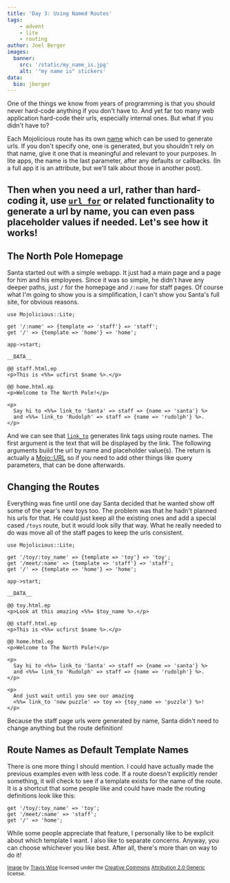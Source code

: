 ```yaml
---
title: 'Day 3: Using Named Routes'
tags:
    - advent
    - lite
    - routing
author: Joel Berger
images:
  banner:
    src: '/static/my_name_is.jpg'
    alt: '"my name is" stickers'
data:
  bio: jberger
---
```

One of the things we know from years of programming is that you should never hard-code anything if you don't have to.
And yet far too many web application hard-code their urls, especially internal ones.
But what if you didn't have to?

Each Mojolicious route has its own [name](http://mojolicious.org/perldoc/Mojolicious/Guides/Routing#Named-routes) which can be used to generate urls.
If you don't specify one, one is generated, but you shouldn't rely on that name, give it one that is meaningful and relevant to your purposes.
In lite apps, the name is the last parameter, after any defaults or callbacks.
(In a full app it is an attribute, but we'll talk about those in another post).

Then when you need a url, rather than hard-coding it, use [`url_for`](http://mojolicious.org/perldoc/Mojolicious/Controller#url_for) or related functionality to generate a url by name, you can even pass placeholder values if needed.
Let's see how it works!
---
## The North Pole Homepage

Santa started out with a simple webapp.
It just had a main page and a page for him and his employees.
Since it was so simple, he didn't have any deeper paths, just `/` for the homepage and `/:name` for staff pages.
Of course what I'm going to show you is a simplification, I can't show you Santa's full site, for obvious reasons.

    use Mojolicious::Lite;

    get '/:name' => {template => 'staff'} => 'staff';
    get '/' => {template => 'home'} => 'home';

    app->start;

    __DATA__

    @@ staff.html.ep
    <p>This is <%%= ucfirst $name %>.</p>

    @@ home.html.ep
    <p>Welcome to The North Pole!</p>

    <p>
      Say hi to <%%= link_to 'Santa' => staff => {name => 'santa'} %>
      and <%%= link_to 'Rudolph' => staff => {name => 'rudolph'} %>.
    </p>

And we can see that [`link_to`](http://mojolicious.org/perldoc/Mojolicious/Plugin/TagHelpers#link_to) generates link tags using route names.
The first argument is the text that will be displayed by the link.
The following arguments build the url by name and placeholder value(s).
The return is actually a [Mojo::URL](http://mojolicious.org/perldoc/Mojo/URL) so if you need to add other things like query parameters, that can be done afterwards.

## Changing the Routes

Everything was fine until one day Santa decided that he wanted show off some of the year's new toys too.
The problem was that he hadn't planned his urls for that.
He could just keep all the existing ones and add a special cased `/toys` route, but it would look silly that way.
What he really needed to do was move all of the staff pages to keep the urls consistent.

    use Mojolicious::Lite;

    get '/toy/:toy_name' => {template => 'toy'} => 'toy';
    get '/meet/:name' => {template => 'staff'} => 'staff';
    get '/' => {template => 'home'} => 'home';

    app->start;

    __DATA__

    @@ toy.html.ep
    <p>Look at this amazing <%%= $toy_name %>.</p>

    @@ staff.html.ep
    <p>This is <%%= ucfirst $name %>.</p>

    @@ home.html.ep
    <p>Welcome to The North Pole!</p>

    <p>
      Say hi to <%%= link_to 'Santa' => staff => {name => 'santa'} %>
      and <%%= link_to 'Rudolph' => staff => {name => 'rudolph'} %>.
    </p>

    <p>
      And just wait until you see our amazing
      <%%= link_to 'new puzzle' => toy => {toy_name => 'puzzle'} %>!
    </p>

Because the staff page urls were generated by name, Santa didn't need to change anything but the route definition!

## Route Names as Default Template Names

There is one more thing I should mention.
I could have actually made the previous examples even with less code.
If a route doesn't explicitly render something, it will check to see if a template exists for the name of the route.
It is a shortcut that some people like and could have made the routing definitions look like this:

    get '/toy/:toy_name' => 'toy';
    get '/meet/:name' => 'staff';
    get '/' => 'home';

While some people appreciate that feature, I personally like to be explicit about which template I want.
I also like to separate concerns.
Anyway, you can choose whichever you like best.
After all, there's more than on way to do it!

<small><a href="https://flickr.com/photos/94599716@N06/15283079263">Image</a> by <a href="https://www.flickr.com/people/94599716@N06">Travis Wise</a> licensed under the <a href="https://en.wikipedia.org/wiki/en:Creative_Commons" class="extiw" title="w:en:Creative Commons">Creative Commons</a> <a rel="nofollow" href="//creativecommons.org/licenses/by/2.0/deed.en">Attribution 2.0 Generic</a> license.</small>
